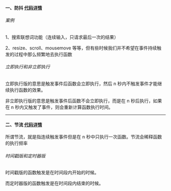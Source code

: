 #### 一、防抖 [代码详情](debounce.js)

###### 案例
1、搜索联想词功能（连续输入，只请求最后一次的结果）

2、resize、scroll、mousemove 等等，但有些时候我们并不希望在事件持续触发的过程中那么频繁地去执行函数

###### 立即执行和非立即执行
立即执行版的意思是触发事件后函数会立即执行，然后 n 秒内不触发事件才能继续执行函数的效果。

非立即执行版的意思是触发事件后函数不会立即执行，而是在 n 秒后执行，如果在 n 秒内又触发了事件，则会重新计算函数执行时间。



---

#### 二、节流 [代码详情](throttle.js)
所谓节流，就是指连续触发事件但是在 n 秒中只执行一次函数。节流会稀释函数的执行频率

###### 时间戳版和定时器版
时间戳版的函数触发是在时间段内开始的时候。

而定时器版的函数触发是在时间段内结束的时候。